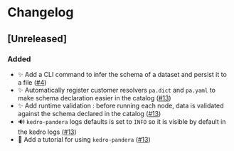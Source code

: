 # Changelog

## [Unreleased]

### Added

- :sparkles: Add a CLI command to infer the schema of a dataset and persist it to a file ([#4](https://github.com/Galileo-Galilei/kedro-pandera/pull/4))
- :sparkles: Automatically register customer resolvers ``pa.dict`` and ``pa.yaml`` to make schema declaration easier in the catalog  ([#13](https://github.com/Galileo-Galilei/kedro-pandera/pull/13))
- :sparkles: Add runtime validation : before running each node, data is validated against the schema declared in the catalog ([#13](https://github.com/Galileo-Galilei/kedro-pandera/pull/13))
- :loud_sound: ``kedro-pandera`` logs defaults is set to ``INFO`` so it is visible by default in the kedro logs ([#13](https://github.com/Galileo-Galilei/kedro-pandera/pull/13))
- :memo: Add a tutorial for using ``kedro-pandera`` ([#13](https://github.com/Galileo-Galilei/kedro-pandera/pull/13))
